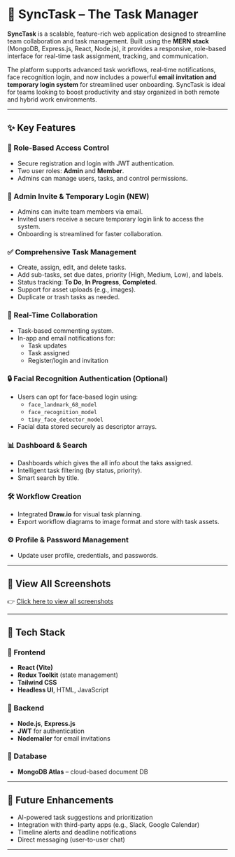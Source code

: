 # 🚀 SyncTask – The Task Manager

**SyncTask** is a scalable, feature-rich web application designed to streamline team collaboration and task management. Built using the **MERN stack** (MongoDB, Express.js, React, Node.js), it provides a responsive, role-based interface for real-time task assignment, tracking, and communication.

The platform supports advanced task workflows, real-time notifications, face recognition login, and now includes a powerful **email invitation and temporary login system** for streamlined user onboarding. SyncTask is ideal for teams looking to boost productivity and stay organized in both remote and hybrid work environments.

---

## ✨ Key Features

### 👤 Role-Based Access Control
- Secure registration and login with JWT authentication.
- Two user roles: **Admin** and **Member**.
- Admins can manage users, tasks, and control permissions.

### 📩 Admin Invite & Temporary Login (NEW)
- Admins can invite team members via email.
- Invited users receive a secure temporary login link to access the system.
- Onboarding is streamlined for faster collaboration.

### ✅ Comprehensive Task Management
- Create, assign, edit, and delete tasks.
- Add sub-tasks, set due dates, priority (High, Medium, Low), and labels.
- Status tracking: **To Do**, **In Progress**, **Completed**.
- Support for asset uploads (e.g., images).
- Duplicate or trash tasks as needed.

### 💬 Real-Time Collaboration
- Task-based commenting system.
- In-app and email notifications for:
  - Task updates
  - Task assigned
  - Register/login and invitation

### 🔒 Facial Recognition Authentication (Optional)
- Users can opt for face-based login using:
  - `face_landmark_68_model`
  - `face_recognition_model`
  - `tiny_face_detector_model`
- Facial data stored securely as descriptor arrays.

### 📊 Dashboard & Search
- Dashboards which gives the all info about the taks assigned.
- Intelligent task filtering (by status, priority).
- Smart search by title.

### 🛠️ Workflow Creation
- Integrated **Draw.io** for visual task planning.
- Export workflow diagrams to image format and store with task assets.

### ⚙️ Profile & Password Management
- Update user profile, credentials, and passwords.

---

## 📁 View All Screenshots

👉 [Click here to view all screenshots](https://drive.google.com/drive/folders/1_pPcJVpHpmbLv4BZnza8ptK59P_cUYkS?usp=sharing)

---

## 🧰 Tech Stack

### 🔹 Frontend
- **React (Vite)**
- **Redux Toolkit** (state management)
- **Tailwind CSS**
- **Headless UI**, HTML, JavaScript

### 🔹 Backend
- **Node.js**, **Express.js**
- **JWT** for authentication
- **Nodemailer** for email invitations

### 🔹 Database
- **MongoDB Atlas** – cloud-based document DB

---

## 🔮 Future Enhancements
- AI-powered task suggestions and prioritization
- Integration with third-party apps (e.g., Slack, Google Calendar)
- Timeline alerts and deadline notifications
- Direct messaging (user-to-user chat)

---




